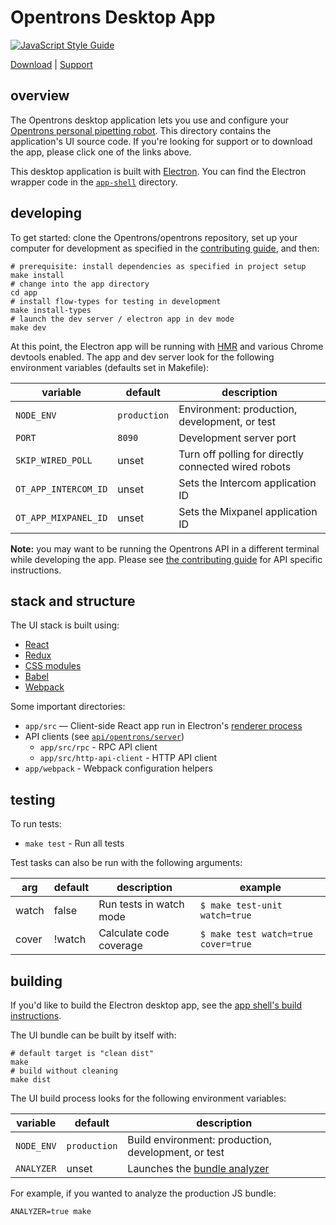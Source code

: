 # Opentrons Desktop App

[![JavaScript Style Guide][style-guide-badge]][style-guide]

[Download][] | [Support][]

## overview

The Opentrons desktop application lets you use and configure your [Opentrons personal pipetting robot][robots]. This directory contains the application's UI source code. If you're looking for support or to download the app, please click one of the links above.

This desktop application is built with [Electron][]. You can find the Electron wrapper code in the [`app-shell`](../app-shell) directory.

## developing

To get started: clone the Opentrons/opentrons repository, set up your computer for development as specified in the [contributing guide][contributing-guide-setup], and then:

```shell
# prerequisite: install dependencies as specified in project setup
make install
# change into the app directory
cd app
# install flow-types for testing in development
make install-types
# launch the dev server / electron app in dev mode
make dev
```

At this point, the Electron app will be running with [HMR][] and various Chrome devtools enabled. The app and dev server look for the following environment variables (defaults set in Makefile):

| variable             | default      | description                                          |
| -------------------- | ------------ | ---------------------------------------------------- |
| `NODE_ENV`           | `production` | Environment: production, development, or test        |
| `PORT`               | `8090`       | Development server port                              |
| `SKIP_WIRED_POLL`    | unset        | Turn off polling for directly connected wired robots |
| `OT_APP_INTERCOM_ID` | unset        | Sets the Intercom application ID                     |
| `OT_APP_MIXPANEL_ID` | unset        | Sets the Mixpanel application ID                     |

**Note:** you may want to be running the Opentrons API in a different terminal while developing the app. Please see [the contributing guide][contributing-guide-running-the-api] for API specific instructions.

## stack and structure

The UI stack is built using:

- [React][]
- [Redux][]
- [CSS modules][css-modules]
- [Babel][]
- [Webpack][]

Some important directories:

- `app/src` — Client-side React app run in Electron's [renderer process][electron-renderer]
- API clients (see [`api/opentrons/server`][api-server-source])
  - `app/src/rpc` - RPC API client
  - `app/src/http-api-client` - HTTP API client
- `app/webpack` - Webpack configuration helpers

## testing

To run tests:

- `make test` - Run all tests

Test tasks can also be run with the following arguments:

| arg   | default | description             | example                             |
| ----- | ------- | ----------------------- | ----------------------------------- |
| watch | false   | Run tests in watch mode | `$ make test-unit watch=true`       |
| cover | !watch  | Calculate code coverage | `$ make test watch=true cover=true` |

## building

If you'd like to build the Electron desktop app, see the [app shell's build instructions][app-shell-readme-build].

The UI bundle can be built by itself with:

```shell
# default target is "clean dist"
make
# build without cleaning
make dist
```

The UI build process looks for the following environment variables:

| variable   | default      | description                                         |
| ---------- | ------------ | --------------------------------------------------- |
| `NODE_ENV` | `production` | Build environment: production, development, or test |
| `ANALYZER` | unset        | Launches the [bundle analyzer][bundle-analyzer]     |

For example, if you wanted to analyze the production JS bundle:

```shell
ANALYZER=true make
```

[style-guide]: https://standardjs.com
[style-guide-badge]: https://img.shields.io/badge/code_style-standard-brightgreen.svg?style=flat-square&maxAge=3600
[download]: http://opentrons.com/ot-app
[support]: https://support.opentrons.com/getting-started#software-setup
[robots]: http://opentrons.com/robots
[contributing-guide-setup]: ../CONTRIBUTING.md#development-setup
[contributing-guide-running-the-api]: ../CONTRIBUTING.md#opentrons-api
[app-shell-readme-build]: ../app-shell/README.md#building
[api-server-source]: ../api/opentrons/server
[electron]: https://electron.atom.io/
[electron-renderer]: https://electronjs.org/docs/tutorial/quick-start#renderer-process
[hmr]: https://webpack.js.org/concepts/hot-module-replacement/
[react]: https://facebook.github.io/react/
[redux]: http://redux.js.org/
[css-modules]: https://github.com/css-modules/css-modules
[babel]: https://babeljs.io/
[webpack]: https://webpack.js.org/
[bundle-analyzer]: https://github.com/th0r/webpack-bundle-analyzer
